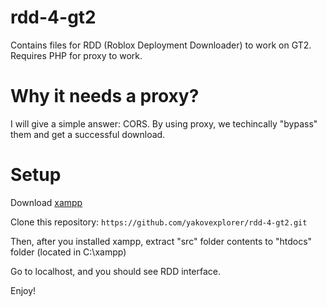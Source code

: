 # rdd-4-gt2
Contains files for RDD (Roblox Deployment Downloader) to work on GT2. Requires PHP for proxy to work.

# Why it needs a proxy?
I will give a simple answer: CORS. By using proxy, we techincally "bypass" them and get a successful download.

# Setup
Download [xampp](https://www.apachefriends.org/download.html)

Clone this repository: `https://github.com/yakovexplorer/rdd-4-gt2.git`

Then, after you installed xampp, extract "src" folder contents to "htdocs" folder (located in C:\xampp\)

Go to localhost, and you should see RDD interface.

Enjoy!

